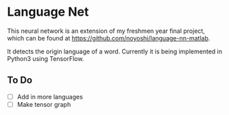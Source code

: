 # Language Net # 

This neural network is an extension of my freshmen year final project, which
can be found at https://github.com/noyoshi/language-nn-matlab. 

It detects the origin language of a word. Currently it is being implemented in
Python3 using TensorFlow. 

## To Do ## 

- [ ] Add in more languages 
- [ ] Make tensor graph 
